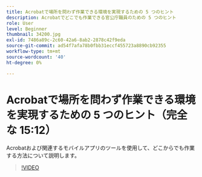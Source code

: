 ```yaml
---
title: Acrobatで場所を問わず作業できる環境を実現するための 5 つのヒント
description: Acrobatでどこでも作業できる官公庁職員のための 5 つのヒント
role: User
level: Beginner
thumbnail: 34200.jpg
exl-id: 7486a89c-2c60-42a6-8ab2-2878c42f9eda
source-git-commit: ad54f7afa78b0fbb31eccf455723a8890cb92355
workflow-type: tm+mt
source-wordcount: '40'
ht-degree: 0%

---
```


# Acrobatで場所を問わず作業できる環境を実現するための 5 つのヒント（完全な 15:12）

Acrobatおよび関連するモバイルアプリのツールを使用して、どこからでも作業する方法について説明します。

>[!VIDEO](https://video.tv.adobe.com/v/34200?quality=12&learn=on&hidetitle=true)
